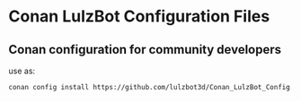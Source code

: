 # Conan LulzBot Configuration Files

## Conan configuration for community developers

use as:

```bash
conan config install https://github.com/lulzbot3d/Conan_LulzBot_Config.git
```
